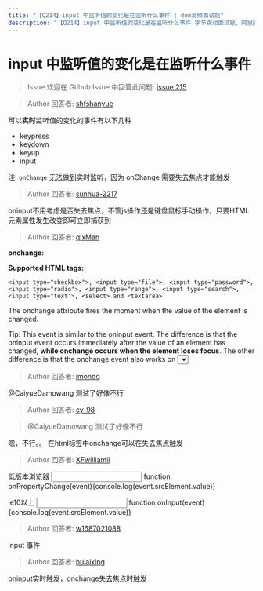 ```yaml
---
title: "【Q214】input 中监听值的变化是在监听什么事件 | dom高频面试题"
description: "【Q214】input 中监听值的变化是在监听什么事件 字节跳动面试题、阿里腾讯面试题、美团小米面试题。"
---
```


# input 中监听值的变化是在监听什么事件

> Issue
> 欢迎在 Gtihub Issue 中回答此问题: [Issue 215](https://github.com/shfshanyue/Daily-Question/issues/215)

> Author
> 回答者: [shfshanyue](https://github.com/shfshanyue)

可以**实时**监听值的变化的事件有以下几种

- keypress
- keydown
- keyup
- input

注: `onChange` 无法做到实时监听，因为 onChange 需要失去焦点才能触发

> Author
> 回答者: [sunhua-2217](https://github.com/sunhua-2217)

oninput不用考虑是否失去焦点，不管js操作还是键盘鼠标手动操作，只要HTML元素属性发生改变即可立即捕获到

> Author
> 回答者: [qixMan](https://github.com/qixMan)

**onchange:**

**Supported HTML tags:**

```
<input type="checkbox">, <input type="file">, <input type="password">, <input type="radio">, <input type="range">, <input type="search">, <input type="text">, <select> and <textarea>
```

The onchange attribute fires the moment when the value of the element is changed.

Tip: This event is similar to the oninput event. The difference is that the oninput event occurs immediately after the value of an element has changed, **while onchange occurs when the element loses focus**. The other difference is that the onchange event also works on <select> elements.

> Author
> 回答者: [imondo](https://github.com/imondo)

@CaiyueDamowang 测试了好像不行

> Author
> 回答者: [cy-98](https://github.com/cy-98)

> @CaiyueDamowang 测试了好像不行

嗯，不行。。
在html标签中onchange可以在失去焦点触发

> Author
> 回答者: [XFwilliamii](https://github.com/XFwilliamii)

低版本浏览器
<input onpropertychange="onPropertyChange(event)" />
function onPropertyChange(event){console.log(event.srcElement.value)}

ie10以上
<input onInput="onInput(event)" />
function onInput(event){console.log(event.srcElement.value)}

> Author
> 回答者: [w1687021088](https://github.com/w1687021088)

input 事件

> Author
> 回答者: [huiaixing](https://github.com/huiaixing)

oninput实时触发，onchange失去焦点时触发
